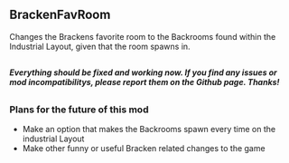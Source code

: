 ## BrackenFavRoom

Changes the Brackens favorite room to the Backrooms found within the Industrial Layout, given that the room spawns in.

##

<h5>Everything should be fixed and working now. If you find any issues or mod incompatibilitys, please report them on the Github page. Thanks!</h5>

##

### Plans for the future of this mod
- Make an option that makes the Backrooms spawn every time on the industrial Layout
- Make other funny or useful Bracken related changes to the game